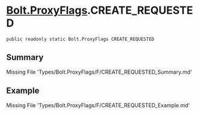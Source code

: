 # [Bolt.ProxyFlags](Types/Bolt.ProxyFlags.md).CREATE_REQUESTED
`public readonly static Bolt.ProxyFlags CREATE_REQUESTED`
## Summary
Missing File 'Types/Bolt.ProxyFlags/F/CREATE_REQUESTED_Summary.md'
## Example
Missing File 'Types/Bolt.ProxyFlags/F/CREATE_REQUESTED_Example.md'
